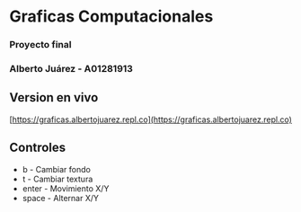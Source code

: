 # Graficas Computacionales

### Proyecto final 
### Alberto Juárez - A01281913

## Version en vivo

[https://graficas.albertojuarez.repl.co](https://graficas.albertojuarez.repl.co)

## Controles
  <ul>
    <li>b - Cambiar fondo</li>
    <li>t - Cambiar textura</li>
    <li>enter - Movimiento X/Y</li>
    <li>space - Alternar X/Y </li>
  </ul>

